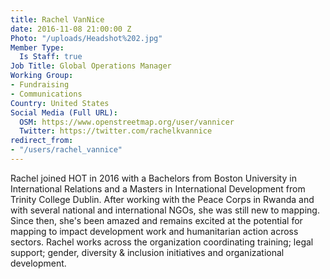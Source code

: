 ```yaml
---
title: Rachel VanNice
date: 2016-11-08 21:00:00 Z
Photo: "/uploads/Headshot%202.jpg"
Member Type:
  Is Staff: true
Job Title: Global Operations Manager
Working Group:
- Fundraising
- Communications
Country: United States
Social Media (Full URL):
  OSM: https://www.openstreetmap.org/user/vannicer
  Twitter: https://twitter.com/rachelkvannice
redirect_from:
- "/users/rachel_vannice"
---
```


Rachel joined HOT in 2016 with a Bachelors from Boston University in International Relations and a Masters in International Development from Trinity College Dublin. After working with the Peace Corps in Rwanda and with several national and international NGOs, she was still new to mapping. Since then, she's been amazed and remains excited at the potential for mapping to impact development work and humanitarian action across sectors. Rachel works across the organization coordinating training; legal support; gender, diversity & inclusion initiatives and organizational development.  